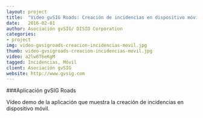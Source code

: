 ```yaml
---
layout: project
title:  "Video gvSIG Roads: Creación de incidencias en dispositivo móvil"
date:   2016-02-01
author: Asociación gvSIG/ DISID Corporation
categories:
- project
img: video-gvsigroads-creacion-incidencias-movil.jpg
thumb: video-gvsigroads-creacion-incidencias-movil.jpg
video: a2lw6T6eKgM
tagged: Incidencias, Móvil
client: Asociación gvSIG
website: http://www.gvsig.com
---
```

###Aplicación gvSIG Roads

Vídeo demo de la aplicación que muestra la creación de incidencias en dispositivo móvil.
